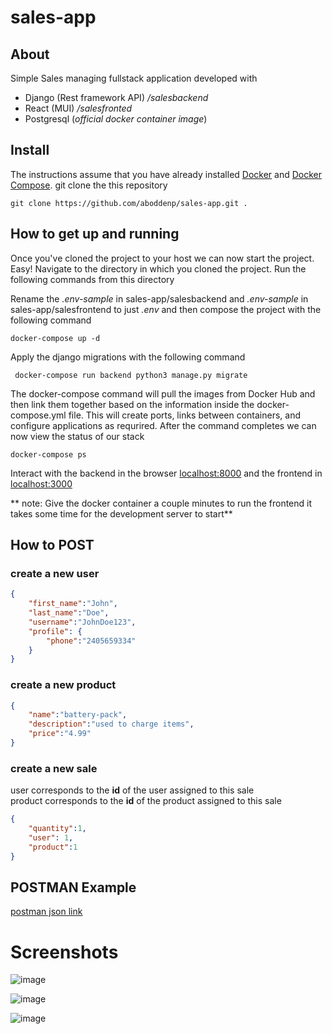 # sales-app

## About 

Simple Sales managing fullstack application developed with 
* Django (Rest framework API) */salesbackend*
* React (MUI) */salesfronted*
* Postgresql (*official docker container image*)

## Install

The instructions assume that you have already installed [Docker](https://docs.docker.com/installation/) and [Docker Compose](https://docs.docker.com/compose/install/). 
git clone the this repository

    
    git clone https://github.com/aboddenp/sales-app.git .
    
## How to get up and running
Once you've cloned the project to your host we can now start the project. Easy! Navigate to the directory in which you cloned the project. Run the following commands from this directory 

Rename the *.env-sample* in sales-app/salesbackend and *.env-sample* in sales-app/salesfrontend to just *.env* and then compose the project with the following command
    

    docker-compose up -d
    
Apply the django migrations with the following command 

     docker-compose run backend python3 manage.py migrate 
     
The  docker-compose command will pull the images from Docker Hub and then link them together based on the information inside the docker-compose.yml file. This will create ports, links between containers, and configure applications as requrired. After the command completes we can now view the status of our stack

    docker-compose ps
    
Interact with the backend in the browser [localhost:8000](http://localhost:8000/) and the frontend in [localhost:3000](http://localhost:3000/)

** note: Give the docker container a couple minutes to run the frontend it takes some time for the development server to start**

## How to POST

### create a new user 
```JSON
{
    "first_name":"John",
    "last_name":"Doe",
    "username":"JohnDoe123",
    "profile": {
        "phone":"2405659334"
    }
}
```

### create a new product
```JSON
{
    "name":"battery-pack",
    "description":"used to charge items",
    "price":"4.99"
}
```

### create a new sale
user corresponds to the **id** of the user assigned to this sale    
product corresponds to the **id** of the product assigned to this sale
```JSON
{
    "quantity":1,
    "user": 1, 
    "product":1
}
```

## POSTMAN Example 

   [postman json link](https://www.getpostman.com/collections/2d61af62d57744e25257)
   
# Screenshots 
![image](https://user-images.githubusercontent.com/43423531/144917341-5d58a358-aad5-48e9-aedb-0a16c064e04d.png)

![image](https://user-images.githubusercontent.com/43423531/144917482-45e17981-af75-41e1-804d-86123927b7e7.png)

![image](https://user-images.githubusercontent.com/43423531/144917548-d7d721c3-a29d-441d-88bf-c9ff597f9fcf.png)
